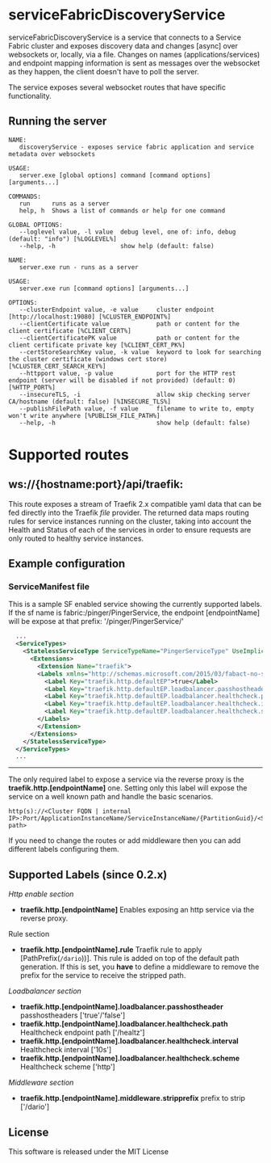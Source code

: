 # serviceFabricDiscoveryService
serviceFabricDiscoveryService is a service that connects to a Service Fabric cluster and exposes discovery data and changes [async] over websockets or, locally, via a file. Changes on names (applications/services) and endpoint mapping information is sent as messages over the websocket as they happen, the client doesn't have to poll the server.

The service exposes several websocket routes that have specific functionality.

## Running the server
```
NAME:
   discoveryService - exposes service fabric application and service metadata over websockets

USAGE:
   server.exe [global options] command [command options] [arguments...]

COMMANDS:
   run      runs as a server
   help, h  Shows a list of commands or help for one command

GLOBAL OPTIONS:
   --loglevel value, -l value  debug level, one of: info, debug (default: "info") [%LOGLEVEL%]
   --help, -h                  show help (default: false)
```

```
NAME:
   server.exe run - runs as a server

USAGE:
   server.exe run [command options] [arguments...]

OPTIONS:
   --clusterEndpoint value, -e value     cluster endpoint [http://localhost:19080] [%CLUSTER_ENDPOINT%]
   --clientCertificate value             path or content for the client certificate [%CLIENT_CERT%]
   --clientCertificatePK value           path or content for the client certificate private key [%CLIENT_CERT_PK%]
   --certStoreSearchKey value, -k value  keyword to look for searching the cluster certificate (windows cert store) [%CLUSTER_CERT_SEARCH_KEY%]
   --httpport value, -p value            port for the HTTP rest endpoint (server will be disabled if not provided) (default: 0) [%HTTP_PORT%]
   --insecureTLS, -i                     allow skip checking server CA/hostname (default: false) [%INSECURE_TLS%]
   --publishFilePath value, -f value     filename to write to, empty won't write anywhere [%PUBLISH_FILE_PATH%]
   --help, -h                            show help (default: false)
```
# Supported routes

## ws://{hostname:port}/api/traefik:

This route exposes a stream of Traefik 2.x compatible yaml data that can be fed directly into the Traefik *file* provider. The returned data maps routing rules for service instances running on the cluster, taking into account the Health and Status of each of the services in order to ensure requests are only routed to healthy service instances.

## Example configuration

### ServiceManifest file

This is a sample SF enabled service showing the currently supported labels. If the sf name is fabric:/pinger/PingerService, the endpoint [endpointName] will be expose at that prefix: '/pinger/PingerService/'

```xml
  ...
  <ServiceTypes>
    <StatelessServiceType ServiceTypeName="PingerServiceType" UseImplicitHost="true">
      <Extensions>
        <Extension Name="traefik">
        <Labels xmlns="http://schemas.microsoft.com/2015/03/fabact-no-schema">
          <Label Key="traefik.http.defaultEP">true</Label>
          <Label Key="traefik.http.defaultEP.loadbalancer.passhostheader">true</Label>
          <Label Key="traefik.http.defaultEP.loadbalancer.healthcheck.path">/</Label>
          <Label Key="traefik.http.defaultEP.loadbalancer.healthcheck.interval">10s</Label>
          <Label Key="traefik.http.defaultEP.loadbalancer.healthcheck.scheme">http</Label>
        </Labels>
        </Extension>
      </Extensions>
    </StatelessServiceType>
  </ServiceTypes>
  ...
```

---

The only required label to expose a service via the reverse proxy is the **traefik.http.[endpointName]** one. Setting only this label will expose the service on a well known path and handle the basic scenarios.

```
http(s)://<Cluster FQDN | internal IP>:Port/ApplicationInstanceName/ServiceInstanceName/{PartitionGuid}/<Suffix path>
```

If you need to change the routes or add middleware then you can add different labels configuring them.


## Supported Labels (since 0.2.x)

*Http enable section*

* **traefik.http.[endpointName]**    Enables exposing an http service via the reverse proxy.

Rule section

* **traefik.http.[endpointName].rule**    Traefik rule to apply [PathPrefix(`/dario`))]. This rule is added on top of the default path generation. If this is set, you **have** to define a middleware to remove the prefix for the service to receive the stripped path.

*Loadbalancer section*

* **traefik.http.[endpointName].loadbalancer.passhostheader**          passhostheaders ['true'/'false']
* **traefik.http.[endpointName].loadbalancer.healthcheck.path**        Healthcheck endpoint path ['/healtz']
* **traefik.http.[endpointName].loadbalancer.healthcheck.interval**    Healthcheck interval ['10s']
* **traefik.http.[endpointName].loadbalancer.healthcheck.scheme**      Healthcheck scheme ['http']

*Middleware section*

* **traefik.http.[endpointName].middleware.stripprefix**    prefix to strip ['/dario']

## License

This software is released under the MIT License
